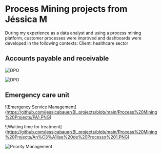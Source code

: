 # Process Mining projects from Jéssica M 

During my experience as a data analyst and using a process mining platform, customer processes were improved and dashboards were developed in the following contexts:
Client: healthcare sector

## Accounts payable and receivable
![DPO](https://github.com/jessicabauer/BI_projects/blob/main/Process%20Mining%20Projects/An%C3%A1lise%20DPO.PNG)

![DPO](https://github.com/jessicabauer/BI_projects/blob/main/Process%20Mining%20Projects/An%C3%A1lise%20DPO%20-%202.PNG)


## Emergency care unit  
![Emergency Service Management] (https://github.com/jessicabauer/BI_projects/blob/main/Process%20Mining%20Projects/PA1.PNG)

![Waiting time for treatment] (https://github.com/jessicabauer/BI_projects/blob/main/Process%20Mining%20Projects/An%C3%A1lise%20de%20Processo%201.PNG)

![Priority Management](https://github.com/jessicabauer/BI_projects/blob/main/Process%20Mining%20Projects/Gest%C3%A3o%20de%20Protocolos.PNG)
